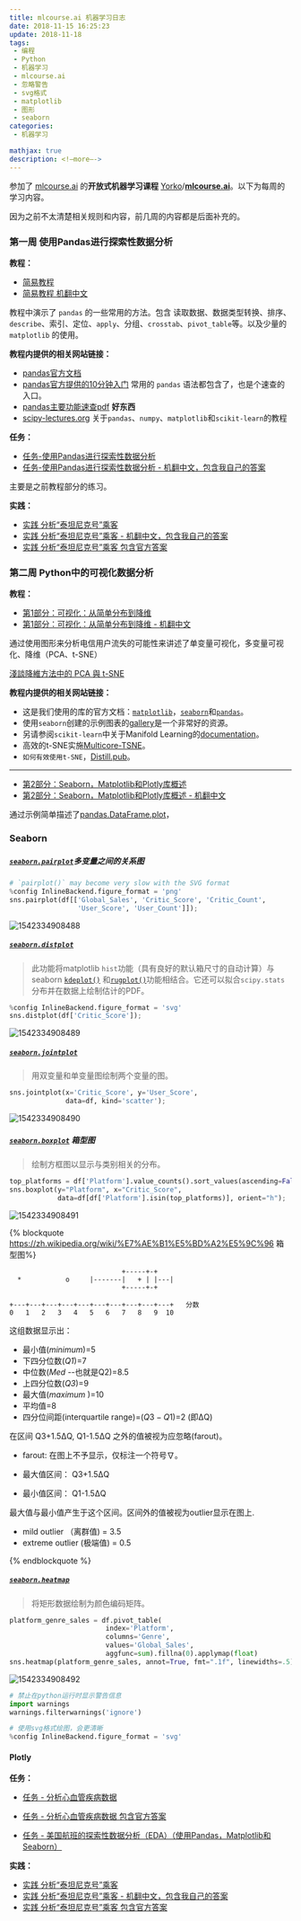 ```yaml
---
title: mlcourse.ai 机器学习日志
date: 2018-11-15 16:25:23
update: 2018-11-18
tags:
 - 编程
 - Python
 - 机器学习
 - mlcourse.ai
 - 忽略警告
 - svg格式
 - matplotlib
 - 图形
 - seaborn
categories:
 - 机器学习

mathjax: true
description: <!—more—->
---
```


参加了 [mlcourse.ai](https://mlcourse.ai/) 的**开放式机器学习课程** [Yorko](https://github.com/Yorko)/[**mlcourse.ai**](https://github.com/Yorko/mlcourse.ai)。以下为每周的学习内容。

因为之前不太清楚相关规则和内容，前几周的内容都是后面补充的。

### 第一周 使用Pandas进行探索性数据分析

**教程：**

* [简易教程](https://nbviewer.jupyter.org/github/GuQiangJS/mlcourse.ai/blob/master/jupyter_english/topic01_pandas_data_analysis/topic1_pandas_data_analysis.ipynb)
* [简易教程 机翻中文](https://nbviewer.jupyter.org/github/GuQiangJS/mlcourse.ai/blob/master/jupyter_english/topic01_pandas_data_analysis/topic1_pandas_data_analysis_zh-cn.ipynb)

教程中演示了 `pandas` 的一些常用的方法。包含 读取数据、数据类型转换、排序、`describe`、索引、定位、`apply`、分组、`crosstab`、`pivot_table`等。以及少量的 `matplotlib` 的使用。

**教程内提供的相关网站链接：**

* [pandas官方文档](http://pandas.pydata.org/pandas-docs/stable/index.html)
* [pandas官方提供的10分钟入门](http://pandas.pydata.org/pandas-docs/stable/10min.html) 常用的 `pandas` 语法都包含了，也是个速查的入口。
* [pandas主要功能速查pdf](https://github.com/pandas-dev/pandas/blob/master/doc/cheatsheet/Pandas_Cheat_Sheet.pdf) **好东西**
* [scipy-lectures.org](http://www.scipy-lectures.org/index.html) 关于`pandas`、`numpy`、`matplotlib`和`scikit-learn`的教程

**任务：**

* [任务-使用Pandas进行探索性数据分析](https://nbviewer.jupyter.org/github/GuQiangJS/mlcourse.ai/blob/master/jupyter_english/assignments_demo/assignment01_pandas_uci_adult.ipynb)
* [任务-使用Pandas进行探索性数据分析 - 机翻中文，包含我自己的答案](https://nbviewer.jupyter.org/github/GuQiangJS/mlcourse.ai/blob/master/jupyter_english/assignments_demo/assignment01_pandas_uci_adult_zh-cn.ipynb)

主要是之前教程部分的练习。

**实践：**

* [实践 分析“泰坦尼克号”乘客](https://nbviewer.jupyter.org/github/GuQiangJS/mlcourse.ai/blob/master/jupyter_english/topic01_pandas_data_analysis/topic1_practice_pandas_titanic.ipynb)
* [实践 分析“泰坦尼克号”乘客 - 机翻中文，包含我自己的答案](https://nbviewer.jupyter.org/github/GuQiangJS/mlcourse.ai/blob/master/jupyter_english/topic01_pandas_data_analysis/topic1_practice_pandas_titanic_zh-cn.ipynb)
* [实践 分析“泰坦尼克号”乘客 包含官方答案](https://nbviewer.jupyter.org/github/GuQiangJS/mlcourse.ai/blob/master/jupyter_english/topic01_pandas_data_analysis/topic1_practice_pandas_titanic_solution.ipynb)

### 第二周 Python中的可视化数据分析

**教程：**

* [第1部分：可视化：从简单分布到降维](https://nbviewer.jupyter.org/github/GuQiangJS/mlcourse.ai/blob/master/jupyter_english/topic02_visual_data_analysis/topic2_visual_data_analysis.ipynb)
* [第1部分：可视化：从简单分布到降维 - 机翻中文](https://nbviewer.jupyter.org/github/GuQiangJS/mlcourse.ai/blob/master/jupyter_english/topic02_visual_data_analysis/topic2_visual_data_analysis_zh-cn.ipynb)

通过使用图形来分析电信用户流失的可能性来讲述了单变量可视化，多变量可视化、降维（PCA、t-SNE）

[淺談降維方法中的 PCA 與 t-SNE](https://medium.com/d-d-mag/%E6%B7%BA%E8%AB%87%E5%85%A9%E7%A8%AE%E9%99%8D%E7%B6%AD%E6%96%B9%E6%B3%95-pca-%E8%88%87-t-sne-d4254916925b)

**教程内提供的相关网站链接：**

- 这是我们使用的库的官方文档：[`matplotlib`](https://matplotlib.org/contents.html)，[`seaborn`](https://seaborn.pydata.org/introduction.html)和[`pandas`](https://pandas.pydata.org/pandas-docs/stable/)。
- 使用`seaborn`创建的示例图表的[gallery](http://seaborn.pydata.org/examples/index.html)是一个非常好的资源。
- 另请参阅`scikit-learn`中关于Manifold Learning的[documentation](http://scikit-learn.org/stable/modules/manifold.html)。
- 高效的t-SNE实施[Multicore-TSNE](https://github.com/DmitryUlyanov/Multicore-TSNE)。
- `如何有效使用t-SNE`，[Distill.pub](https://distill.pub/2016/misread-tsne/)。

---

* [第2部分：Seaborn，Matplotlib和Plotly库概述](https://nbviewer.jupyter.org/github/GuQiangJS/mlcourse.ai/blob/master/jupyter_english/topic02_visual_data_analysis/topic2_additional_seaborn_matplotlib_plotly.ipynb)
* [第2部分：Seaborn，Matplotlib和Plotly库概述 - 机翻中文](https://nbviewer.jupyter.org/github/GuQiangJS/mlcourse.ai/blob/master/jupyter_english/topic02_visual_data_analysis/topic2_additional_seaborn_matplotlib_plotly_zh-cn.ipynb)

通过示例简单描述了[pandas.DataFrame.plot](https://pandas.pydata.org/pandas-docs/stable/generated/pandas.DataFrame.plot.html)，

### Seaborn

##### [`seaborn.pairplot`](https://seaborn.pydata.org/generated/seaborn.pairplot.html)多变量之间的关系图

```python
# `pairplot()` may become very slow with the SVG format
%config InlineBackend.figure_format = 'png' 
sns.pairplot(df[['Global_Sales', 'Critic_Score', 'Critic_Count', 
                 'User_Score', 'User_Count']]);
```

![1542334908488](机器学习日志/1542334908488.png)

##### [`seaborn.distplot`](https://seaborn.pydata.org/generated/seaborn.distplot.html?highlight=distplot#seaborn.distplot)

> 此功能将matplotlib `hist`功能（具有良好的默认箱尺寸的自动计算）与seaborn [`kdeplot()`](https://seaborn.pydata.org/generated/seaborn.kdeplot.html#seaborn.kdeplot) 和[`rugplot()`](https://seaborn.pydata.org/generated/seaborn.rugplot.html#seaborn.rugplot)功能相结合。它还可以拟合`scipy.stats` 分布并在数据上绘制估计的PDF。

```python
%config InlineBackend.figure_format = 'svg'
sns.distplot(df['Critic_Score']);
```

![1542334908489](机器学习日志/1542334908489.png)

##### [`seaborn.jointplot`](https://seaborn.pydata.org/generated/seaborn.jointplot.html?highlight=jointplot#seaborn.jointplot)

> 用双变量和单变量图绘制两个变量的图。

```python
sns.jointplot(x='Critic_Score', y='User_Score', 
              data=df, kind='scatter');
```

![1542334908490](机器学习日志/1542334908490.png)

##### [`seaborn.boxplot`](https://seaborn.pydata.org/generated/seaborn.boxplot.html?highlight=boxplot#seaborn.boxplot) 箱型图

> 绘制方框图以显示与类别相关的分布。

```python
top_platforms = df['Platform'].value_counts().sort_values(ascending=False).head(5).index.values
sns.boxplot(y="Platform", x="Critic_Score", 
            data=df[df['Platform'].isin(top_platforms)], orient="h");
```

![1542334908491](机器学习日志/1542334908491.png)

{% blockquote https://zh.wikipedia.org/wiki/%E7%AE%B1%E5%BD%A2%E5%9C%96 箱型图%}

```
                            +-----+-+       
  *           o     |-------|   + | |---|
                            +-----+-+    
                                         
+---+---+---+---+---+---+---+---+---+---+   分数
0   1   2   3   4   5   6   7   8   9  10
```

这组数据显示出：

- 最小值(*minimum*)=5
- 下四分位数(*Q1*)=7
- 中位数(*Med* --也就是Q2)=8.5
- 上四分位数(*Q3*)=9
- 最大值(*maximum* )=10
- 平均值=8
- 四分位间距(interquartile range)=$(Q3-Q1)$=2 (即ΔQ)

在区间 Q3+1.5ΔQ, Q1-1.5ΔQ 之外的值被视为应忽略(farout)。

- farout: 在图上不予显示，仅标注一个符号∇。

- 最大值区间： Q3+1.5ΔQ
- 最小值区间： Q1-1.5ΔQ

最大值与最小值产生于这个区间。区间外的值被视为outlier显示在图上.

- mild outlier （离群值) = 3.5
- extreme outlier (极端值) = 0.5

{% endblockquote %}

##### [`seaborn.heatmap`](https://seaborn.pydata.org/generated/seaborn.heatmap.html?highlight=heatmap#seaborn.heatmap)

> 将矩形数据绘制为颜色编码矩阵。

```python
platform_genre_sales = df.pivot_table(
                        index='Platform', 
                        columns='Genre', 
                        values='Global_Sales', 
                        aggfunc=sum).fillna(0).applymap(float)
sns.heatmap(platform_genre_sales, annot=True, fmt=".1f", linewidths=.5);
```

![1542334908492](机器学习日志/1542334908492.png)

```python
# 禁止在python运行时显示警告信息
import warnings
warnings.filterwarnings('ignore')
```

```python
# 使用svg格式绘图，会更清晰
%config InlineBackend.figure_format = 'svg'
```

#### Plotly



**任务：**

* [任务 - 分析心血管疾病数据](https://nbviewer.jupyter.org/github/GuQiangJS/mlcourse.ai/blob/master/jupyter_english/assignments_demo/assignment02_analyzing_cardiovascular_desease_data.ipynb)
* [任务 - 分析心血管疾病数据 包含官方答案](https://nbviewer.jupyter.org/github/GuQiangJS/mlcourse.ai/blob/master/jupyter_english/assignments_demo/assignment02_analyzing_cardiovascular_desease_data_solution.ipynb)

* [任务 - 美国航班的探索性数据分析（EDA）（使用Pandas，Matplotlib和Seaborn）](https://nbviewer.jupyter.org/github/GuQiangJS/mlcourse.ai/blob/master/jupyter_english/assignments_fall2018/assignment2_USA_flights.ipynb)

**实践：**

- [实践 分析“泰坦尼克号”乘客](https://nbviewer.jupyter.org/github/GuQiangJS/mlcourse.ai/blob/master/jupyter_english/topic02_visual_data_analysis/topic2_practice_visual_titanic.ipynb)
- [实践 分析“泰坦尼克号”乘客 - 机翻中文，包含我自己的答案](https://nbviewer.jupyter.org/github/GuQiangJS/mlcourse.ai/blob/master/jupyter_english/topic01_pandas_data_analysis/topic1_practice_pandas_titanic_zh-cn.ipynb)
- [实践 分析“泰坦尼克号”乘客 包含官方答案](https://nbviewer.jupyter.org/github/GuQiangJS/mlcourse.ai/blob/master/jupyter_english/topic02_visual_data_analysis/topic2_practice_visual_titanic_solution.ipynb)